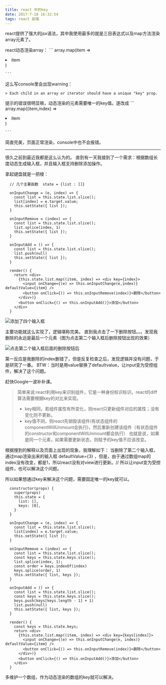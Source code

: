 ```yaml
---
title: react 中的key
date: 2017-7-18 16:32:54
tags: react 前端
---
```


  react提供了强大的jsx语法，其中我使用最多的就是三目表达式以及map方法渲染array元素了。

  react动态渲染array：
    ```
      array.map(item => <li>item</li>)

    ```

  这么写console里会出现warning：

    > Each child in an array or iterator should have a unique "key" prop. 

  提示的错误很明显嘛，动态渲染的元素需要唯一的key值。遂改成
    ```
      array.map((item,index) => <li key={index}>item</li>)

    ```
  简直完美，页面正常渲染，console中也不会报错。



-------------


  很久之前到最近我都是这么认为的。
  直到有一天我接到了一个需求：根据数组长度动态生成输入框，并且输入框支持删除添加操作。

  拿起键盘就是一把梭：
  ```
    // 几个主要函数  state = {list : []}

    onInputChange = (e, index) => {
      const list = this.state.list.slice();
      list[index] = e.target.value;
      this.setState({ list });
    }

    onInputRemove = (index) => {
      const list = this.state.list.slice();
      list.splice(index, 1)
      this.setState({ list });
    }

    onInputAdd = () => {
      const list = this.state.list.slice();
      list.push(null)
      this.setState({ list });
    }

    render() {
      return <div>
        {this.state.list.map((item, index) => <div key={index}>
          <input onChange={(e) => this.onInputChange(e,index)} defaultValue={item} />
          <button onClick={() => this.onInputRemove(index)}>删除</button>
        </div>)}
        <button onClick={() => this.onInputAdd()}>添加</button>
      </div>
    }
  ```
  ![添加了四个输入框](https://raw.githubusercontent.com/Renascence/Renascence.github.io/master/source/_posts/img/before.png)

  主要功能就这么实现了，逻辑堪称完美。
  直到我点击了一下删除按钮。。。发现我删除的永远是最后一个元素（图为点击第二个输入框后删除按钮出现的效果）

  ![点击第二个输入框后面的删除按钮后](https://raw.githubusercontent.com/Renascence/Renascence.github.io/master/source/_posts/img/after.png)
  
  第一反应是我删除的index删错了，但是反复检查之后，发现逻辑并没有问题，于是研究了一番。
  BTW：当时是用value替换了defaultvalue，让input变为受控组件，解决了这个问题。

  赶快Google一波补补课。

  >简单来说:react利用key来识别组件，它是一种身份标识标识。react的diff算法需要根据key的对比来实现。
  > * key相同，若组件属性有所变化，则react只更新组件对应的属性；没有变化则不更新。
  > * key值不同，则react先销毁该组件(有状态组件的componentWillUnmount会执行)，然后重新创建该组件（有状态组件的constructor和componentWillUnmount都会执行）
  也就是说，如果是同一个元素，如果需要更新状态，则赋予的key值不应该改变。

  根据搜到的解释以及页面上出现的现象，我理解如下：
  当删除了第二个输入框，通过map渲染出来的输入框 defaultValue={3} ，但是，由于通过数组map的index没有改变，都是1，所以react没有对view进行更新。// 所以让input变为受控组件，也可以解决这个问题。

  所以如果想通过key来解决这个问题，需要固定唯一的key就可以。
  ```
    constructor(props) {
      super(props)
      this.state = {
        list: [],
        keys: [0],
      }
    }

    onInputChange = (e, index) => {
      const list = this.state.list.slice();
      list[index] = e.target.value;
      this.setState({ list });
    }

    onInputRemove = (index) => {
      const list = this.state.list.slice();
      const keys = this.state.keys.slice();
      list.splice(index, 1);
      const order = keys.indexOf(index)
      keys.splice(order, 1)
      this.setState({ list, keys });
    }

    onInputAdd = () => {
      const list = this.state.list.slice();
      const keys = this.state.keys.slice();
      keys.push(keys[keys.length - 1] + 1)
      list.push(null)
      this.setState({ list, keys });
    }

    render() {
      const keys = this.state.keys;
      return <div>
        {this.state.list.map((item, index) => <div key={keys[index]}>
          <input onChange={(e) => this.onInputChange(e, index)} defaultValue={item} />
          <button onClick={() => this.onInputRemove(index)}>删除</button>
        </div>)}
        <button onClick={() => this.onInputAdd()}>添加</button>
      </div>
    }
  ```

  多维护一个数组，作为动态渲染的数组的key就可以解决。